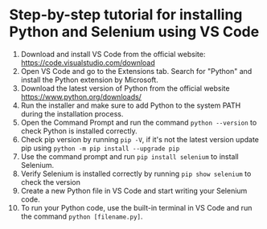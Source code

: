 # Step-by-step tutorial for installing Python and Selenium using VS Code

1. Download and install VS Code from the official website: https://code.visualstudio.com/download
2. Open VS Code and go to the Extensions tab. Search for "Python" and install the Python extension by Microsoft. 
3. Download the latest version of Python from the official website https://www.python.org/downloads/
4. Run the installer and make sure to add Python to the system PATH during the installation process.
5. Open the Command Prompt and run the command `python --version` to check Python is installed correctly.
6. Check pip version by running `pip -V`, if it's not the latest version update pip using `python -m pip install --upgrade pip`
7. Use the command prompt and run `pip install selenium` to install Selenium.
8. Verify Selenium is installed correctly by running `pip show selenium` to check the version
9. Create a new Python file in VS Code and start writing your Selenium code.
10. To run your Python code, use the built-in terminal in VS Code and run the command `python [filename.py]`.
